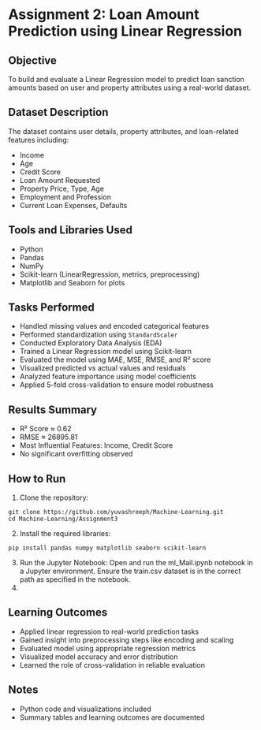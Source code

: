 # Assignment 2: Loan Amount Prediction using Linear Regression

## Objective
To build and evaluate a Linear Regression model to predict loan sanction amounts based on user and property attributes using a real-world dataset.

## Dataset Description
The dataset contains user details, property attributes, and loan-related features including:
- Income
- Age
- Credit Score
- Loan Amount Requested
- Property Price, Type, Age
- Employment and Profession
- Current Loan Expenses, Defaults

## Tools and Libraries Used
- Python
- Pandas
- NumPy
- Scikit-learn (LinearRegression, metrics, preprocessing)
- Matplotlib and Seaborn for plots

## Tasks Performed
- Handled missing values and encoded categorical features
- Performed standardization using `StandardScaler`
- Conducted Exploratory Data Analysis (EDA)
- Trained a Linear Regression model using Scikit-learn
- Evaluated the model using MAE, MSE, RMSE, and R² score
- Visualized predicted vs actual values and residuals
- Analyzed feature importance using model coefficients
- Applied 5-fold cross-validation to ensure model robustness

## Results Summary
- R² Score ≈ 0.62
- RMSE ≈ 26895.81
- Most Influential Features: Income, Credit Score
- No significant overfitting observed

## How to Run
1. Clone the repository:

```
git clone https://github.com/yuvashreeph/Machine-Learning.git
cd Machine-Learning/Assignment3
```
2. Install the required libraries:
```
pip install pandas numpy matplotlib seaborn scikit-learn
```
3. Run the Jupyter Notebook: Open and run the ml_Mail.ipynb notebook in a Jupyter environment. Ensure the train.csv dataset is in the correct path as specified in the notebook.
4. 
## Learning Outcomes
- Applied linear regression to real-world prediction tasks
- Gained insight into preprocessing steps like encoding and scaling
- Evaluated model using appropriate regression metrics
- Visualized model accuracy and error distribution
- Learned the role of cross-validation in reliable evaluation

## Notes
- Python code and visualizations included
- Summary tables and learning outcomes are documented

